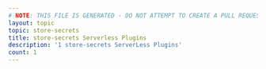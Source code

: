 ```yaml
---
# NOTE: THIS FILE IS GENERATED - DO NOT ATTEMPT TO CREATE A PULL REQUEST TO UPDATE THE DATA. 
layout: topic
topic: store-secrets
title: store-secrets Serverless Plugins
description: '1 store-secrets ServerLess Plugins'
count: 1
---
```

